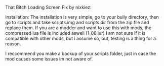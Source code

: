 That Bitch Loading Screen Fix by nixkiez:

Installation:
The installation is very simple, go to your bully directory, then go to scripts and take scripts.img and scripts.dir from the zip file and replace them. If you are a modder and want to use this with mods, the compressed lua file is included aswell (1_08.lur) I am not sure if it is compatible with other mods, but i assume so, but, testing is a thing for a reason.

I reccommend you make a backup of your scripts folder, just in case the mod causes some issues im not aware of.      
